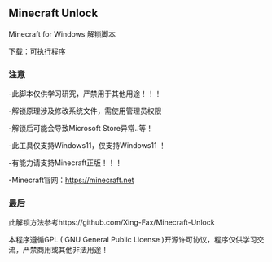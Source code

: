 <p>
<strong><h2>Minecraft Unlock</h2></strong>
Minecraft for Windows 解锁脚本
 
 下载：<a href="https://github.com/yuexps/Minecraft-Unlock-ikaros/releases">可执行程序</a>
</p>

### 注意
 -此脚本仅供学习研究，严禁用于其他用途！！！
 
 -解锁原理涉及修改系统文件，需使用管理员权限
 
 -解锁后可能会导致Microsoft Store异常..等！

 -此工具仅支持Windows11，仅支持Windows11 ！

 -有能力请支持Minecraft正版！！！
 
 -Minecraft官网：https://minecraft.net
### 最后
 此解锁方法参考https://github.com/Xing-Fax/Minecraft-Unlock
 
 本程序遵循GPL ( GNU General Public License )开源许可协议，程序仅供学习交流，严禁商用或其他非法用途！
